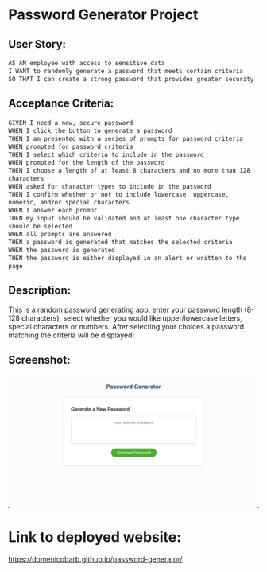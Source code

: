 # Password Generator Project

## User Story:
```
AS AN employee with access to sensitive data
I WANT to randomly generate a password that meets certain criteria
SO THAT I can create a strong password that provides greater security
```

## Acceptance Criteria:
```
GIVEN I need a new, secure password
WHEN I click the button to generate a password
THEN I am presented with a series of prompts for password criteria
WHEN prompted for password criteria
THEN I select which criteria to include in the password
WHEN prompted for the length of the password
THEN I choose a length of at least 8 characters and no more than 128 characters
WHEN asked for character types to include in the password
THEN I confirm whether or not to include lowercase, uppercase, numeric, and/or special characters
WHEN I answer each prompt
THEN my input should be validated and at least one character type should be selected
WHEN all prompts are answered
THEN a password is generated that matches the selected criteria
WHEN the password is generated
THEN the password is either displayed in an alert or written to the page
```

## Description:
This is a random password generating app, enter your password length (8-128 characters), select whether you would like upper/lowercase letters, special characters or numbers. After selecting your choices a password matching the criteria will be displayed!

## Screenshot:
![Screenshot](./assets/img/screenshot.png)

# Link to deployed website:
https://domenicobarb.github.io/password-generator/